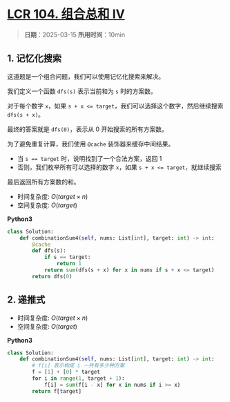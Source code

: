 # [LCR 104. 组合总和 Ⅳ](https://leetcode.cn/problems/D0F0SV/description/)

> **日期**：2025-03-15
> **所用时间**：10min

## 1. 记忆化搜索

这道题是一个组合问题，我们可以使用记忆化搜索来解决。

我们定义一个函数 `dfs(s)` 表示当前和为 `s` 时的方案数。

对于每个数字 `x`，如果 `s + x <= target`，我们可以选择这个数字，然后继续搜索 `dfs(s + x)`。

最终的答案就是 `dfs(0)`，表示从 0 开始搜索的所有方案数。

为了避免重复计算，我们使用 `@cache` 装饰器来缓存中间结果。

- 当 `s == target` 时，说明找到了一个合法方案，返回 1
- 否则，我们枚举所有可以选择的数字 `x`，如果 `s + x <= target`，就继续搜索

最后返回所有方案数的和。

- 时间复杂度: $O(target \times n)$
- 空间复杂度: $O(target)$

**Python3**

```python
class Solution:
    def combinationSum4(self, nums: List[int], target: int) -> int:
        @cache
        def dfs(s):
            if s == target:
                return 1
            return sum(dfs(s + x) for x in nums if s + x <= target)
        return dfs(0)
```

## 2. 递推式

- 时间复杂度: $O(target \times n)$
- 空间复杂度: $O(target)$

**Python3**

```python
class Solution:
    def combinationSum4(self, nums: List[int], target: int) -> int:
        # f[i] 表示构成 i 一共有多少种方案
        f = [1] + [0] * target
        for i in range(1, target + 1):
            f[i] = sum(f[i - x] for x in nums if i >= x)
        return f[target]
```